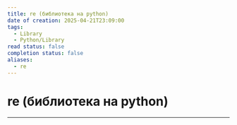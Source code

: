 ```yaml
---
title: re (библиотека на python)
date of creation: 2025-04-21T23:09:00
tags:
  - Library
  - Python/Library
read status: false
completion status: false
aliases:
  - re
---
```

# re (библиотека на python)
---
